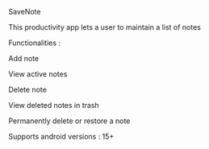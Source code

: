 SaveNote


This productivity app lets a user to maintain a list of notes


Functionalities :

Add note  

View active notes

Delete note

View deleted notes in trash

Permanently delete or restore a note








Supports android versions : 15+
